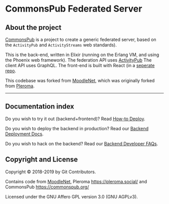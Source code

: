 # CommonsPub Federated Server 

## About the project
[CommonsPub](http://commonspub.org) is a project to create a generic federated server, based on the `ActivityPub` and `ActivityStreams` web standards). 

This is the back-end, written in Elixir (running on the Erlang VM, and using the Phoenix web framework). 
The federation API uses [ActivityPub](http://activitypub.rocks/) 
The client API uses GraphQL. 
The front-end is built with React (in a [seperate repo](https://gitlab.com/CommonsPub/Client).

This codebase was forked from [MoodleNet](http://moodle.net/), which was originally forked from [Pleroma](https://git.pleroma.social/pleroma/pleroma).

---

## Documentation index

Do you wish to try it out (backend+frontend)? Read [How-to Deploy](https://gitlab.com/CommonsPub/Client/-/blob/develop/README.md#deploying).

Do you wish to deploy the backend in production? Read our [Backend Deployment Docs](https://gitlab.com/CommonsPub/Server/blob/develop/DEPLOY.md).

Do you wish to hack on the backend? Read our [Backend Developer FAQs](https://gitlab.com/CommonsPub/Server/blob/develop/HACKING.md).

## Copyright and License

Copyright © 2018-2019 by Git Contributors.

Contains code from [MoodleNet](http://moodle.net/), Pleroma <https://pleroma.social/> and CommonsPub <https://commonspub.org/>

Licensed under the GNU Affero GPL version 3.0 (GNU AGPLv3).
